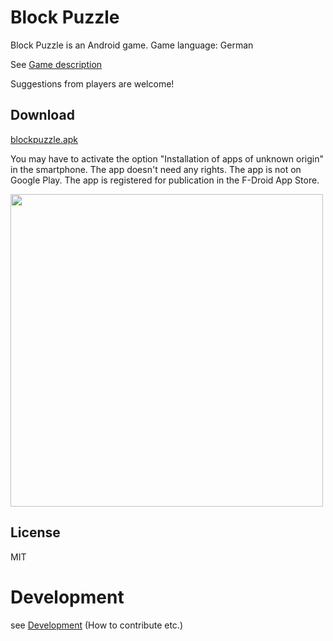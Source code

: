 # Block Puzzle

Block Puzzle is an Android game. Game language: German

See [Game description](https://github.com/SoltauFintel/blockpuzzle/blob/master/fastlane/metadata/android/en-US/full_description.txt)

Suggestions from players are welcome!

## Download

[blockpuzzle.apk](http://mwvb.de/store/blockpuzzle.apk)

You may have to activate the option "Installation of apps of unknown origin" in the smartphone.
The app doesn't need any rights.
The app is not on Google Play. The app is registered for publication in the F-Droid App Store.

<img src="http://mwvb.de/7000.png" height="500">

## License
MIT

# Development

see [Development](https://github.com/SoltauFintel/blockpuzzle/blob/master/CONTRIBUTING.md) (How to contribute etc.)

